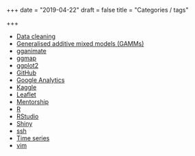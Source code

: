 +++
date = "2019-04-22"
draft = false
title = "Categories / tags"

+++


* [Data cleaning](http://datapowered.io/tag/data-cleaning)
* [Generalised additive mixed models (GAMMs)](http://datapowered.io/tag/gamm/)
* [gganimate](http://datapowered.io/tag/gganimate)
* [ggmap](http://datapowered.io/tag/ggmap)
* [ggplot2](http://datapowered.io/tag/ggplot2)
* [GitHub](http://datapowered.io/tag/GitHub)
* [Google Analytics](http://datapowered.io/tag/Google-Analytics)
* [Kaggle](http://datapowered.io/tag/kaggle)
* [Leaflet](http://datapowered.io/tag/leaflet) 
* [Mentorship](http://datapowered.io/tag/Mentorship)
* [R](http://datapowered.io/tag/R)
* [RStudio](http://datapowered.io/tag/RStudio)
* [Shiny](http://datapowered.io/tag/Shiny)
* [ssh](http://datapowered.io/tag/ssh)
* [Time series](http://datapowered.io/tag/time-series/)
* [vim](http://datapowered.io/tag/vim)




